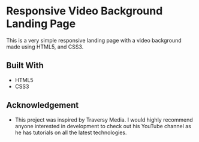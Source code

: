 # Responsive Video Background Landing Page

This is a very simple responsive landing page with a video background made using HTML5, and CSS3.

## Built With

* HTML5
* CSS3

## Acknowledgement

* This project was inspired by Traversy Media. I would highly recommend anyone interested in development to check out his YouTube channel
as he has tutorials on all the latest technologies.
